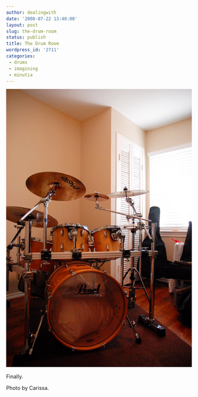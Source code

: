 ```yaml
---
author: dealingwith
date: '2008-07-22 13:40:00'
layout: post
slug: the-drum-room
status: publish
title: The Drum Room
wordpress_id: '2711'
categories:
 - drums
 - imagining
 - minutia
---
```


![](/assets/2008/07/drums.jpg)

Finally.

Photo by Carissa.
